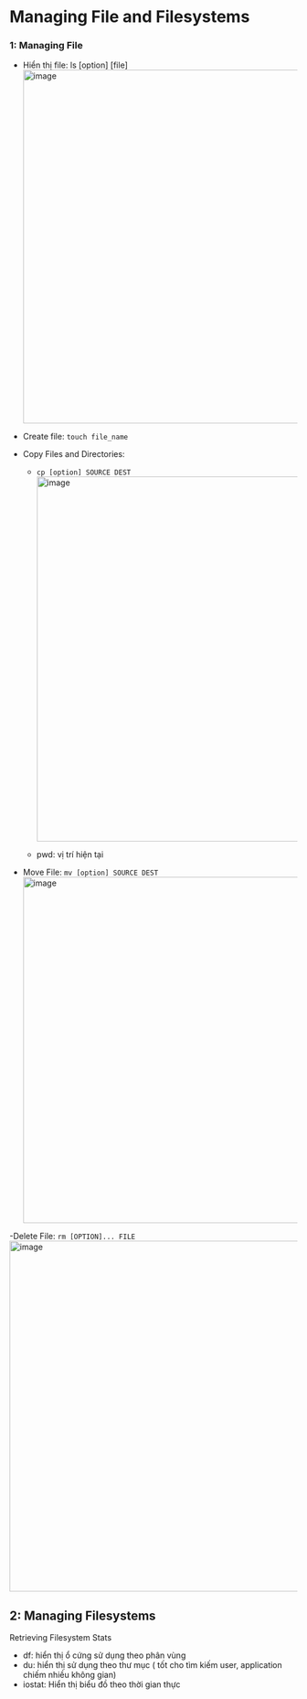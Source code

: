 # Managing File and Filesystems

### 1: Managing File

- Hiển thị file: ls [option] [file]
  <img width="619" alt="image" src="https://user-images.githubusercontent.com/54473576/220310478-83fe0131-4eaa-4dfc-aa70-1001871edbc0.png">

- Create file: `touch file_name`
- Copy Files and Directories:

  - `cp [option] SOURCE DEST`
    <img width="639" alt="image" src="https://user-images.githubusercontent.com/54473576/220309778-8c0845de-1f8b-4bcf-9808-155dcd079504.png">

  - pwd: vị trí hiện tại

- Move File: `mv [option] SOURCE DEST`
  <img width="606" alt="image" src="https://user-images.githubusercontent.com/54473576/220312436-4176c314-53f7-48c3-b067-3b41af6ef1c2.png">

-Delete File: `rm [OPTION]... FILE`
<img width="614" alt="image" src="https://user-images.githubusercontent.com/54473576/220312765-3c5ff84f-3dbc-42ec-a483-fc37704a01eb.png">

## 2: Managing Filesystems

Retrieving Filesystem Stats

- df: hiển thị ổ cứng sử dụng theo phân vùng
- du: hiển thị sử dụng theo thư mục ( tốt cho tìm kiếm user, application chiếm nhiều không gian)
- iostat: Hiển thị biểu đồ theo thời gian thực
